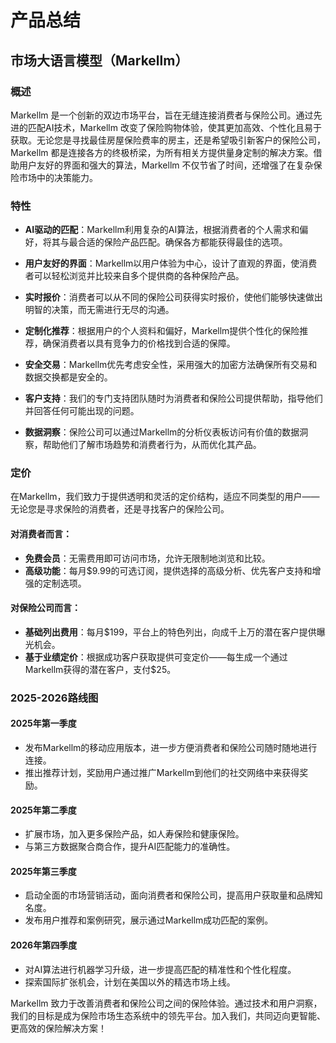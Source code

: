 # 产品总结

## 市场大语言模型（Markellm）

### 概述

Markellm 是一个创新的双边市场平台，旨在无缝连接消费者与保险公司。通过先进的匹配AI技术，Markellm 改变了保险购物体验，使其更加高效、个性化且易于获取。无论您是寻找最佳房屋保险费率的房主，还是希望吸引新客户的保险公司，Markellm 都是连接各方的终极桥梁，为所有相关方提供量身定制的解决方案。借助用户友好的界面和强大的算法，Markellm 不仅节省了时间，还增强了在复杂保险市场中的决策能力。

### 特性

- **AI驱动的匹配**：Markellm利用复杂的AI算法，根据消费者的个人需求和偏好，将其与最合适的保险产品匹配。确保各方都能获得最佳的选项。

- **用户友好的界面**：Markellm以用户体验为中心，设计了直观的界面，使消费者可以轻松浏览并比较来自多个提供商的各种保险产品。

- **实时报价**：消费者可以从不同的保险公司获得实时报价，使他们能够快速做出明智的决策，而无需进行无尽的沟通。

- **定制化推荐**：根据用户的个人资料和偏好，Markellm提供个性化的保险推荐，确保消费者以具有竞争力的价格找到合适的保障。

- **安全交易**：Markellm优先考虑安全性，采用强大的加密方法确保所有交易和数据交换都是安全的。

- **客户支持**：我们的专门支持团队随时为消费者和保险公司提供帮助，指导他们并回答任何可能出现的问题。

- **数据洞察**：保险公司可以通过Markellm的分析仪表板访问有价值的数据洞察，帮助他们了解市场趋势和消费者行为，从而优化其产品。

### 定价

在Markellm，我们致力于提供透明和灵活的定价结构，适应不同类型的用户——无论您是寻求保险的消费者，还是寻找客户的保险公司。

#### 对消费者而言：
- **免费会员**：无需费用即可访问市场，允许无限制地浏览和比较。
- **高级功能**：每月$9.99的可选订阅，提供选择的高级分析、优先客户支持和增强的定制选项。

#### 对保险公司而言：
- **基础列出费用**：每月$199，平台上的特色列出，向成千上万的潜在客户提供曝光机会。
- **基于业绩定价**：根据成功客户获取提供可变定价——每生成一个通过Markellm获得的潜在客户，支付$25。

### 2025-2026路线图

#### 2025年第一季度
- 发布Markellm的移动应用版本，进一步方便消费者和保险公司随时随地进行连接。
- 推出推荐计划，奖励用户通过推广Markellm到他们的社交网络中来获得奖励。

#### 2025年第二季度
- 扩展市场，加入更多保险产品，如人寿保险和健康保险。
- 与第三方数据聚合商合作，提升AI匹配能力的准确性。

#### 2025年第三季度
- 启动全面的市场营销活动，面向消费者和保险公司，提高用户获取量和品牌知名度。
- 发布用户推荐和案例研究，展示通过Markellm成功匹配的案例。

#### 2026年第四季度
- 对AI算法进行机器学习升级，进一步提高匹配的精准性和个性化程度。
- 探索国际扩张机会，计划在美国以外的精选市场上线。

Markellm 致力于改善消费者和保险公司之间的保险体验。通过技术和用户洞察，我们的目标是成为保险市场生态系统中的领先平台。加入我们，共同迈向更智能、更高效的保险解决方案！
